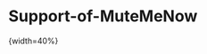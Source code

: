 # Support-of-MuteMeNow

[](https://cdn.qwenlm.ai/output/eded60d5-1518-4e82-b006-e659e24f3718/t2i/b4fc0327-2bdd-4c8b-9beb-594f40ec4cc4/e59a0533-fe5f-4507-8a47-6b0bf3806571.png?key=eyJhbGciOiJIUzI1NiIsInR5cCI6IkpXVCJ9.eyJyZXNvdXJjZV91c2VyX2lkIjoiZWRlZDYwZDUtMTUxOC00ZTgyLWIwMDYtZTY1OWUyNGYzNzE4IiwicmVzb3VyY2VfaWQiOiJlNTlhMDUzMy1mZTVmLTQ1MDctOGE0Ny02YjBiZjM4MDY1NzEiLCJyZXNvdXJjZV9jaGF0X2lkIjpudWxsfQ.6j86J2xtn6281ss_bNWh11VvIGuEvUcM54Erw3q1Idc){width=40%}

